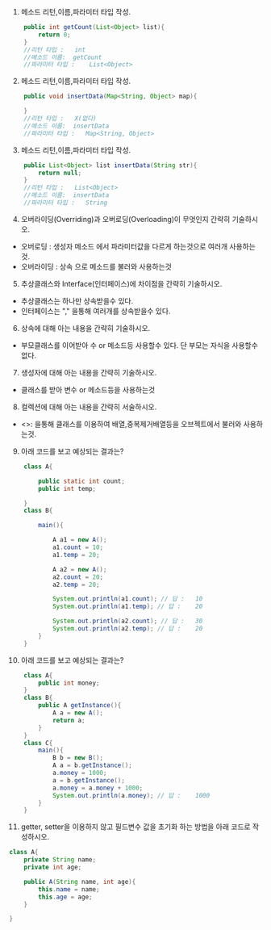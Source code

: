 1. 메소드 리턴,이름,파라미터 타입 작성.

```java
    public int getCount(List<Object> list){
        return 0;
    }
    //리턴 타입 :   int 
    //메소드 이름:  getCount
    //파라미터 타입 :    List<Object>
```

2. 메소드 리턴,이름,파라미터 타입 작성.

```java
    public void insertData(Map<String, Object> map){

    }
    //리턴 타입 :   X(없다)
    //메소드 이름:  insertData
    //파라미터 타입 :   Map<String, Object>
```

3. 메소드 리턴,이름,파라미터 타입 작성.

```java
    public List<Object> list insertData(String str){
        return null;
    }
    //리턴 타입 :   List<Object>
    //메소드 이름:  insertData
    //파라미터 타입 :   String
```

4. 오버라이딩(Overriding)과 오버로딩(Overloading)이 무엇인지 간략히 기술하시오.

+ 오버로딩 : 생성자 메소드 에서 파라미터값을 다르게 하는것으로 여러개 사용하는것.
+ 오버라이딩 : 상속 으로 메소드를 불러와 사용하는것

5. 추상클래스와 Interface(인터페이스)에 차이점을 간략히 기술하시오.

+ 추상클래스는 하나만 상속받을수 있다.
+ 인터페이스는 "," 을통해 여러개를 상속받을수 있다.

6. 상속에 대해 아는 내용을 간략히 기술하시오.

+ 부모클래스를 이어받아 수 or 메소드등 사용할수 있다. 단 부모는 자식을 사용할수 없다.

7. 생성자에 대해 아는 내용을 간략히 기술하시오.

+ 클래스를 받아 변수 or 메소드등을 사용하는것

8. 컬렉션에 대해 아는 내용을 간략히 서술하시오.

+ <>: 을통해 클래스를 이용하여 배열,중복제거배열등을 오브젝트에서 불러와 사용하는것.

9. 아래 코드를 보고 예상되는 결과는?

```java
    class A{

        public static int count;
        public int temp;

    }
    class B{

        main(){

            A a1 = new A();
            a1.count = 10;
            a1.temp = 20;

            A a2 = new A();
            a2.count = 20;
            a2.temp = 20;

            System.out.println(a1.count); // 답 :   10
            System.out.println(a1.temp); // 답 :    20

            System.out.println(a2.count); // 답 :   30
            System.out.println(a2.temp); // 답 :    20
        }
    }

```

10. 아래 코드를 보고 예상되는 결과는?

```java
    class A{
        public int money;
    }
    class B{
        public A getInstance(){
            A a = new A();
            return a;
        }
    }
    class C{
        main(){
            B b = new B();
            A a = b.getInstance();
            a.money = 1000;
            a = b.getInstance();
            a.money = a.money + 1000;
            System.out.println(a.money); // 답 :    1000
        }
    }
```

11. getter, setter을 이용하지 않고 필드변수 값을 초기화 하는 방법을 아래 코드로 작성하시오.

```java
class A{
    private String name;
    private int age;

    public A(String name, int age){
        this.name = name;
        this.age = age;
    }

}
```
